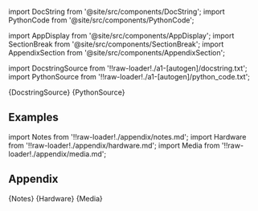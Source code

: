
[//]: # (Custom component imports)

import DocString from '@site/src/components/DocString';
import PythonCode from '@site/src/components/PythonCode';

import AppDisplay from '@site/src/components/AppDisplay';
import SectionBreak from '@site/src/components/SectionBreak';
import AppendixSection from '@site/src/components/AppendixSection';

[//]: # (TODO: Machine-generate this section)

import DocstringSource from '!!raw-loader!./a1-[autogen]/docstring.txt';
import PythonSource from '!!raw-loader!./a1-[autogen]/python_code.txt';


<DocString>{DocstringSource}</DocString>
<PythonCode GLink='TRANSFORMERS/MATRIX_MANIPULATION/MATMUL/MATMUL.py'>{PythonSource}</PythonCode>


<SectionBreak />

    

[//]: # (Examples)

## Examples

<AppDisplay 
  GLink='TRANSFORMERS/MATRIX_MANIPULATION/MATMUL'
  nodeLabel='MATMUL'>
</AppDisplay>

<SectionBreak />

    

[//]: # (Appendix)

import Notes from '!!raw-loader!./appendix/notes.md';
import Hardware from '!!raw-loader!./appendix/hardware.md';
import Media from '!!raw-loader!./appendix/media.md';

## Appendix

<AppendixSection index={0} folderPath='nodes/TRANSFORMERS/MATRIX_MANIPULATION/MATMUL/appendix/'>{Notes}</AppendixSection>
<AppendixSection index={1} folderPath='nodes/TRANSFORMERS/MATRIX_MANIPULATION/MATMUL/appendix/'>{Hardware}</AppendixSection>
<AppendixSection index={2} folderPath='nodes/TRANSFORMERS/MATRIX_MANIPULATION/MATMUL/appendix/'>{Media}</AppendixSection>



